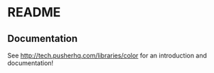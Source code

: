 # README

## Documentation

See http://tech.pusherhq.com/libraries/color for an introduction and documentation!

